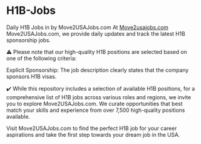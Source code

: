 # H1B-Jobs
Daily H1B Jobs in by Move2USAJobs.com
At [Move2usajobs.com](https://move2usajobs.com) Move2USAJobs.com, we provide daily updates and track the latest H1B sponsorship jobs. 

⚠️ Please note that our high-quality H1B positions are selected based on one of the following criteria:

Explicit Sponsorship: The job description clearly states that the company sponsors H1B visas.

✔️ While this repository includes a selection of available H1B positions, for a comprehensive list of H1B jobs across various roles and regions, we invite you to explore Move2USAJobs.com. We curate opportunities that best match your skills and experience from over 7,500 high-quality positions available.

Visit Move2USAJobs.com to find the perfect H1B job for your career aspirations and take the first step towards your dream job in the USA.
